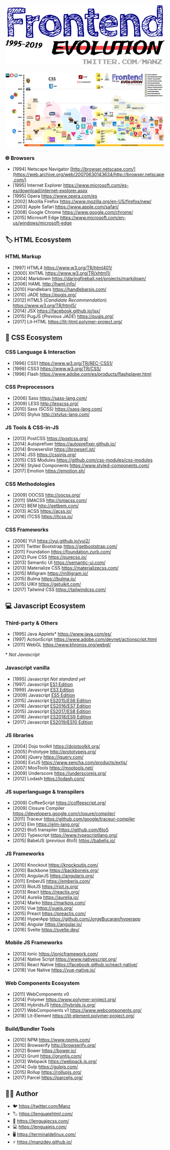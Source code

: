 # ![Frontend Evolution (1995-2019)](title.png)

[![Frontend Evolution Timeline](frontend-evolution.png)](frontend-evolution.png?raw=true)

### 🌐 Browsers

- [1994] Netscape Navigator [http://browser.netscape.com/](https://web.archive.org/web/20070630143634/http://browser.netscape.com/)
- [1995] Internet Explorer <https://www.microsoft.com/es-es/download/internet-explorer.aspx>
- [1995] Opera <https://www.opera.com/es>
- [2002] Mozilla Firefox <https://www.mozilla.org/en-US/firefox/new/>
- [2003] Apple Safari <https://www.apple.com/safari/>
- [2008] Google Chrome <https://www.google.com/chrome/>
- [2015] Microsoft Edge <https://www.microsoft.com/en-us/windows/microsoft-edge>

## 🏷️ HTML Ecosystem

### HTML Markup

- [1997] HTML4 <https://www.w3.org/TR/html401/>
- [2000] XHTML <https://www.w3.org/TR/xhtml1/>
- [2004] Markdown <https://daringfireball.net/projects/markdown/>
- [2006] HAML <http://haml.info/>
- [2010] Handlebars <https://handlebarsjs.com/>
- [2010] JADE <https://pugjs.org/>
- [2012] HTML5 (*Candidate Recommendation*) <https://www.w3.org/TR/html5/>
- [2014] JSX <https://facebook.github.io/jsx/>
- [2015] PugJS (*Previous JADE*) <https://pugjs.org/>
- [2017] Lit-HTML <https://lit-html.polymer-project.org/>

## 🎨 CSS Ecosystem

### CSS Language & Interaction

- [1996] CSS1 <https://www.w3.org/TR/REC-CSS1/>
- [1999] CSS3 <https://www.w3.org/TR/CSS/>
- [1996] Flash <https://www.adobe.com/es/products/flashplayer.html>

### CSS Preprocessors

- [2006] Sass <https://sass-lang.com/>
- [2009] LESS <http://lesscss.org/>
- [2010] Sass (SCSS) <https://sass-lang.com/>
- [2010] Stylus <http://stylus-lang.com/>

### JS Tools & CSS-in-JS

- [2013] PostCSS <https://postcss.org/>
- [2014] Autoprefixer <https://autoprefixer.github.io/>
- [2014] Browserslist <https://browserl.ist/>
- [2014] JSS <https://cssinjs.org/>
- [2015] CSS Modules <https://github.com/css-modules/css-modules>
- [2016] Styled Components <https://www.styled-components.com/>
- [2017] Emotion <https://emotion.sh/>

### CSS Methodologies

- [2009] OOCSS <http://oocss.org/>
- [2011] SMACSS <http://smacss.com/>
- [2012] BEM <http://getbem.com/>
- [2013] ACSS <https://acss.io/>
- [2016] ITCSS <https://itcss.io/>

### CSS Frameworks

- [2006] YUI <https://yui.github.io/yui2/>
- [2011] Twitter Bootstrap <https://getbootstrap.com/>
- [2011] Foundation <https://foundation.zurb.com/>
- [2012] Pure CSS <https://purecss.io/>
- [2013] Semantic UI <https://semantic-ui.com/>
- [2013] Materialize CSS <https://materializecss.com/>
- [2015] Milligram <https://milligram.io/>
- [2015] Bulma <https://bulma.io/>
- [2015] UIKit <https://getuikit.com/>
- [2017] Tailwind CSS <https://tailwindcss.com/>

## 💻 Javascript Ecosystem

### Third-party & Others

- [1995] Java Applets* <https://www.java.com/es/>
- [1997] ActionScript <https://www.adobe.com/devnet/actionscript.html>
- [2011] WebGL <https://www.khronos.org/webgl/>

\* *Not Javascript*

### Javascript vanilla

- [1995] Javascript *Not standard yet*
- [1997] Javascript [ES1 Edition](https://www.ecma-international.org/publications/files/ECMA-ST-ARCH/ECMA-262,%201st%20edition,%20June%201997.pdf)
- [1999] Javascript [ES3 Edition](https://www-archive.mozilla.org/js/language/E262-3.pdf)
- [2009] Javascript [ES5 Edition](https://www.ecma-international.org/publications/files/ECMA-ST-ARCH/ECMA-262%205th%20edition%20December%202009.pdf)
- [2015] Javascript [ES2015/ES6 Edition](https://www.ecma-international.org/ecma-262/6.0/index.html)
- [2016] Javascript [ES2016/ES7 Edition](https://www.ecma-international.org/ecma-262/7.0/index.html)
- [2015] Javascript [ES2017/ES8 Edition](https://www.ecma-international.org/ecma-262/8.0/index.html)
- [2016] Javascript [ES2018/ES9 Edition](https://www.ecma-international.org/ecma-262/9.0/index.html)
- [2017] Javascript [ES2019/ES10 Edition](https://www.ecma-international.org/publications/standards/Ecma-262.htm)

### JS libraries

- [2004] Dojo toolkit <https://dojotoolkit.org/>
- [2005] Prototype <http://prototypejs.org/>
- [2006] jQuery <https://jquery.com/>
- [2006] ExtJS <https://www.sencha.com/products/extjs/>
- [2007] MooTools <https://mootools.net/>
- [2009] Underscore <https://underscorejs.org/>
- [2012] Lodash <https://lodash.com/>

### JS superlanguage & transpilers

- [2009] CoffeeScript <https://coffeescript.org/>
- [2009] Closure Compiler <https://developers.google.com/closure/compiler/>
- [2011] Traceur <https://github.com/google/traceur-compiler>
- [2012] Elm <https://elm-lang.org/>
- [2012] 6to5 transpiler <https://github.com/6to5>
- [2012] Typescript <https://www.typescriptlang.org/>
- [2015] BabelJS (*previous 6to5*) <https://babeljs.io/>

### JS Frameworks

- [2010] Knockout <https://knockoutjs.com/>
- [2010] Backbone <https://backbonejs.org/>
- [2010] AngularJS <https://angularjs.org/>
- [2011] EmberJS <https://emberjs.com/>
- [2013] RiotJS <https://riot.js.org/>
- [2013] React <https://reactjs.org/>
- [2014] Aurelia <https://aurelia.io/>
- [2014] Marko <https://markojs.com/>
- [2015] Vue <https://vuejs.org/>
- [2015] Preact <https://preactjs.com/>
- [2016] HyperApp <https://github.com/JorgeBucaran/hyperapp>
- [2016] Angular <https://angular.io/>
- [2016] Svelte <https://svelte.dev/>

### Mobile JS Frameworks

- [2013] Ionic <https://ionicframework.com/>
- [2014] Native Script <https://www.nativescript.org/>
- [2015] React Native <https://facebook.github.io/react-native/>
- [2018] Vue Native <https://vue-native.io/>

### Web Components Ecosystem

- [2011] WebComponents v0
- [2014] Polymer <https://www.polymer-project.org/>
- [2016] HybridsJS <https://hybrids.js.org/>
- [2017] WebComponents v1 <https://www.webcomponents.org/>
- [2018] Lit-Element <https://lit-element.polymer-project.org/>

### Build/Bundler Tools

- [2010] NPM <https://www.npmjs.com/>
- [2010] Browserify <http://browserify.org/>
- [2012] Bower <https://bower.io/>
- [2012] Grunt <https://gruntjs.com/>
- [2013] Webpack <https://webpack.js.org/>
- [2014] Gulp <https://gulpjs.com/>
- [2015] Rollup <https://rollupjs.org/>
- [2017] Parcel <https://parceljs.org/>

## 👨‍💻 Author

- 🐦 <https://twitter.com/Manz>
- 🏷️ <https://lenguajehtml.com/>
- 🎨 <https://lenguajecss.com/>
- 💻 <https://lenguajejs.com/>
- 🖥️ <https://terminaldelinux.com/>
- ⚡ <https://manzdev.github.io/>